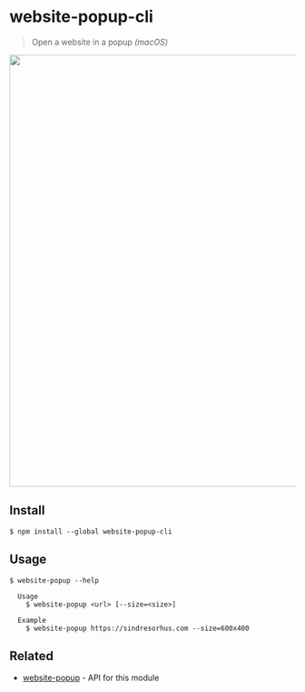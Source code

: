 # website-popup-cli

> Open a website in a popup *(macOS)*

<img src="screenshot.png" width="759">

## Install

```
$ npm install --global website-popup-cli
```

## Usage

```
$ website-popup --help

  Usage
    $ website-popup <url> [--size=<size>]

  Example
    $ website-popup https://sindresorhus.com --size=600x400
```

## Related

- [website-popup](https://github.com/sindresorhus/website-popup) - API for this module
